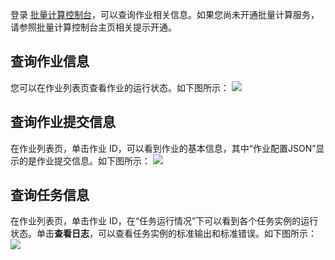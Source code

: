 
登录 [批量计算控制台](https://console.cloud.tencent.com/batch/task)，可以查询作业相关信息。如果您尚未开通批量计算服务，请参照批量计算控制台主页相关提示开通。

## 查询作业信息
您可以在作业列表页查看作业的运行状态。如下图所示：
![](https://main.qcloudimg.com/raw/8dd3d4244c367ef6cc983ed0b82f0f39.png)

## 查询作业提交信息
在作业列表页，单击作业 ID，可以看到作业的基本信息，其中“作业配置JSON”显示的是作业提交信息。如下图所示：
![](https://main.qcloudimg.com/raw/b2ba8016dfd3022a5f95322500190b9c.png)

## 查询任务信息
在作业列表页，单击作业 ID，在“任务运行情况”下可以看到各个任务实例的运行状态。单击**查看日志**，可以查看任务实例的标准输出和标准错误。如下图所示：
![](https://main.qcloudimg.com/raw/cdaffd27a00e7e8384f2f9950dcedb71.png)
